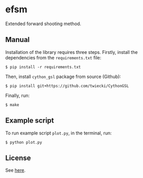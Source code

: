 efsm
====

Extended forward shooting method.

## Manual
Installation of the library requires three steps. Firstly, install the dependencies from the `requirements.txt` file:

```console
$ pip install -r requirements.txt
```

Then, install `cython_gsl` package from source (Github):

```console
$ pip install git+https://github.com/twiecki/CythonGSL
```

Finally, run:

```console
$ make
```

## Example script
To run example script `plot.py`, in the terminal, run:

```console
$ python plot.py
```

## License
See [here](License).

